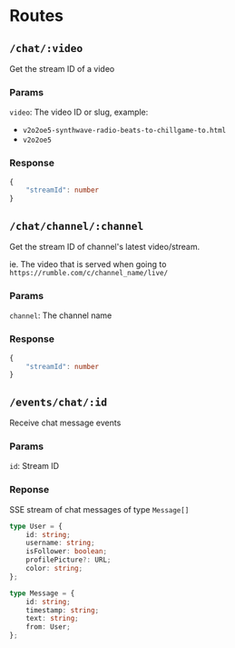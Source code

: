 # Routes

## `/chat/:video`
Get the stream ID of a video
### Params
`video`: The video ID or slug, example:
- `v2o2oe5-synthwave-radio-beats-to-chillgame-to.html`
- `v2o2oe5`

### Response
```ts
{
    "streamId": number
}
```

## `/chat/channel/:channel`
Get the stream ID of channel's latest video/stream.

ie. The video that is served when going to `https://rumble.com/c/channel_name/live/`
### Params
`channel`: The channel name

### Response
```ts
{
    "streamId": number
}
```

## `/events/chat/:id`
Receive chat message events

### Params
`id`: Stream ID

### Reponse
SSE stream of chat messages of type `Message[]`
```ts
type User = {
    id: string;
    username: string;
    isFollower: boolean;
    profilePicture?: URL;
    color: string;
};

type Message = {
    id: string;
    timestamp: string;
    text: string;
    from: User;
};
```